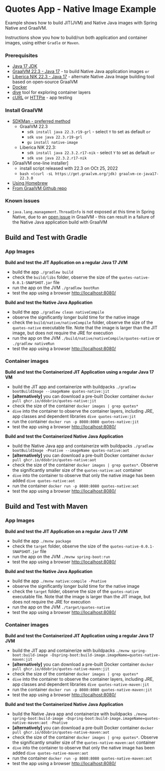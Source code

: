 # Quotes App - Native Image Example
Example shows how to build JIT(JVM) and Native Java images with Spring Native and GraalVM.

Instructions show you how to build/run both application and container images, using either `Gradle` or `Maven`.

### Prerequisites
* [Java 17 JDK](https://adoptium.net/)
* [GraalVM 22.3 - Java 17](https://www.graalvm.org/22.3/docs/getting-started/) - to build Native Java application images `or`
* [Liberica NIK 22.3 - Java 17](https://bell-sw.com/pages/downloads/native-image-kit/#) - alternate Native Java Image building tool based on open-source GraalVM 
* [Docker](https://www.docker.com/products/docker-desktop) 
* [dive](https://github.com/wagoodman/dive) tool for exploring container layers 
* [cURL](https://curl.se/docs/manpage.html) or [HTTPie](https://httpie.io/) - app testing

### Install GraalVM 
* [SDKMan - preferred method](https://sdkman.io/)
    * GraalVM 22.3 
        * `sdk install java 22.3.r19-grl` - select `Y` to set as default `or`
        * `sdk use java 22.3.r19-grl`
        * `gu install native-image`
    * Liberica NIK 22.3: 
        * `sdk install java 22.3.2.r17-nik`  - select `Y` to set as default `or`
        * `sdk use java 22.3.2.r17-nik`
* [GraalVM one-line installer]
    * install script released with 22.3 on OCt 25, 2022
    * `bash <(curl -sL https://get.graalvm.org/jdk) graalvm-ce-java17-22.3.0`
* [Using Homebrew](https://github.com/graalvm/homebrew-tap)
* [From GraalVM Github repo](https://github.com/graalvm/graalvm-ce-builds/releases)

### Known issues
* `java.lang.management.ThreadInfo` is not exposed at this time in Spring Native, due to an [open issue](https://github.com/oracle/graal/issues/1039) in GraalVM - this can result in a failure of the Native Java application build with GraalVM

## **Build and Test with Gradle**
### App Images
**Build and test the JIT Application on a regular Java 17 JVM**
* build the app `./gradlew build`
* check the `build/libs` folder, observe the size of the `quotes-native-0.0.1-SNAPSHOT.jar` file
* run the app on the JVM `./gradlew bootRun`
* test the app using a browser [http://localhost:8080/](http://localhost:8080/)

**Build and test the Native Java Application**
* build the app `./gradlew clean nativeCompile`
* observe the significantly longer build time for the native image
* check the `build/native/nativeCompile` folder, observe the size of the `quotes-native` executable file. Note that the image is larger than the JIT image, but does not require the JRE for execution
* run the app on the JVM `./build/native/nativeCompile/quotes-native` or `./gradlew nativeRun`
* test the app using a browser [http://localhost:8080/](http://localhost:8080/)

### Container images
**Build and test the Containerized JIT Application using a regular Java 17 VM**
* build the JIT app and containerize with buildpacks `./gradlew bootBuildImage --imageName quotes-native:jit`
* **[alternatively]** you can download a pre-built Docker container `docker pull ghcr.io/ddobrin/quotes-native:jit`
* check the size of the container `docker images | grep quotes*`
* `dive` into the container to observe the container layers, including JRE, app classes and dependent libraries `dive quotes-native:jit`
* run the container `docker run -p 8080:8080 quotes-native:jit`
* test the app using a browser [http://localhost:8080/](http://localhost:8080/)

**Build and test the Containerized Native Java Application**
* build the Native Java app and containerize with buildpacks `./gradlew bootBuildImage -Pnative --imageName quotes-native:aot`
* **[alternatively]** you can download a pre-built Docker container `docker pull ghcr.io/ddobrin/quotes-native:aot`
* check the size of the container `docker images | grep quotes*`. Observe the significantly smaller size of the `quotes-native:aot` container
* `dive` into the container to observe that only the native image has been added `dive quotes-native:aot`
* run the container `docker run -p 8080:8080 quotes-native:aot`
* test the app using a browser [http://localhost:8080/](http://localhost:8080/)

## **Build and Test with Maven**

### App Images
**Build and test the JIT Application on a regular Java 17 JVM**
* build the app `./mvnw package`
* check the `target` folder, observe the size of the `quotes-native-0.0.1-SNAPSHOT.jar` file
* run the app on the JVM `./mvnw spring-boot:run`
* test the app using a browser [http://localhost:8080/](http://localhost:8080/)

**Build and test the Native Java Application**
* build the app `./mvnw native:compile -Pnative`
* observe the significantly longer build time for the native image
* check the `target` folder, observe the size of the `quotes-native` executable file. Note that the image is larger than the JIT image, but does not require the JRE for execution
* run the app on the JVM `./target/quotes-native`
* test the app using a browser [http://localhost:8080/](http://localhost:8080/)

### Container images
**Build and test the Containerized JIT Application using a regular Java 17 JVM**
* build the JIT app and containerize with buildpacks `./mvnw spring-boot:build-image -Dspring-boot:build-image.imageName=quotes-native-maven:jit`
* **[alternatively]** you can download a pre-built Docker container `docker pull ghcr.io/ddobrin/quotes-native-maven:jit`
* check the size of the container `docker images | grep quotes*`
* `dive` into the container to observe the container layers, including JRE, app classes and dependent libraries `dive quotes-native-maven:jit`
* run the container `docker run -p 8080:8080 quotes-native-maven:jit`
* test the app using a browser [http://localhost:8080/](http://localhost:8080/)

**Build and test the Containerized Native Java Application**
* build the Native Java app and containerize with buildpacks `./mvnw spring-boot:build-image -Dspring-boot:build-image.imageName=quotes-native-maven:aot -Pnative`
* **[alternatively]** you can download a pre-built Docker container `docker pull ghcr.io/ddobrin/quotes-native-maven:aot`
* check the size of the container `docker images | grep quotes*`. Observe the significantly smaller size of the `quotes-native-maven:aot` container
* `dive` into the container to observe that only the native image has been added `dive quotes-native-maven:aot`
* run the container `docker run -p 8080:8080 quotes-native-maven:aot`
* test the app using a browser [http://localhost:8080/](http://localhost:8080/)
